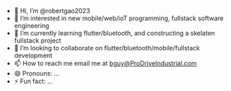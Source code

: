 - 👋 Hi, I’m @robertgao2023
- 👀 I’m interested in new mobile/web/ioT programming, fullstack software engineering
- 🌱 I’m currently learning flutter/bluetooth, and constructing a skelaten fullstack project
- 💞️ I’m looking to collaborate on flutter/bluetooth/mobile/fullstack development
- 📫 How to reach me email me at bguy@ProDriveIndustrial.com
- 😄 Pronouns: ...
- ⚡ Fun fact: ...

<!---
robertgao2023/robertgao2023 is a ✨ special ✨ repository because its `README.md` (this file) appears on your GitHub profile.
You can click the Preview link to take a look at your changes.
--->
